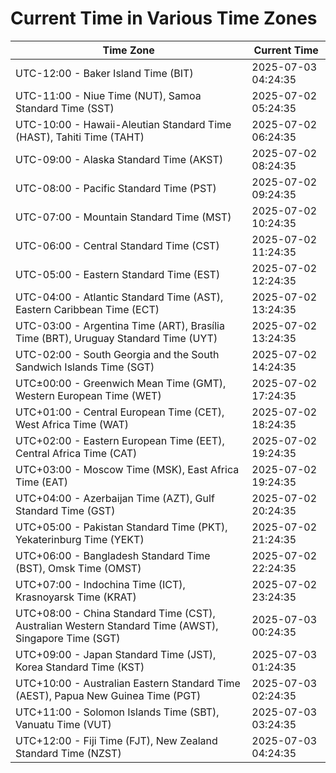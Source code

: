 # Current Time in Various Time Zones

| Time Zone | Current Time |
|-----------|--------------|
| UTC-12:00 - Baker Island Time (BIT) | 2025-07-03 04:24:35 |
| UTC-11:00 - Niue Time (NUT), Samoa Standard Time (SST) | 2025-07-02 05:24:35 |
| UTC-10:00 - Hawaii-Aleutian Standard Time (HAST), Tahiti Time (TAHT) | 2025-07-02 06:24:35 |
| UTC-09:00 - Alaska Standard Time (AKST) | 2025-07-02 08:24:35 |
| UTC-08:00 - Pacific Standard Time (PST) | 2025-07-02 09:24:35 |
| UTC-07:00 - Mountain Standard Time (MST) | 2025-07-02 10:24:35 |
| UTC-06:00 - Central Standard Time (CST) | 2025-07-02 11:24:35 |
| UTC-05:00 - Eastern Standard Time (EST) | 2025-07-02 12:24:35 |
| UTC-04:00 - Atlantic Standard Time (AST), Eastern Caribbean Time (ECT) | 2025-07-02 13:24:35 |
| UTC-03:00 - Argentina Time (ART), Brasília Time (BRT), Uruguay Standard Time (UYT) | 2025-07-02 13:24:35 |
| UTC-02:00 - South Georgia and the South Sandwich Islands Time (SGT) | 2025-07-02 14:24:35 |
| UTC±00:00 - Greenwich Mean Time (GMT), Western European Time (WET) | 2025-07-02 17:24:35 |
| UTC+01:00 - Central European Time (CET), West Africa Time (WAT) | 2025-07-02 18:24:35 |
| UTC+02:00 - Eastern European Time (EET), Central Africa Time (CAT) | 2025-07-02 19:24:35 |
| UTC+03:00 - Moscow Time (MSK), East Africa Time (EAT) | 2025-07-02 19:24:35 |
| UTC+04:00 - Azerbaijan Time (AZT), Gulf Standard Time (GST) | 2025-07-02 20:24:35 |
| UTC+05:00 - Pakistan Standard Time (PKT), Yekaterinburg Time (YEKT) | 2025-07-02 21:24:35 |
| UTC+06:00 - Bangladesh Standard Time (BST), Omsk Time (OMST) | 2025-07-02 22:24:35 |
| UTC+07:00 - Indochina Time (ICT), Krasnoyarsk Time (KRAT) | 2025-07-02 23:24:35 |
| UTC+08:00 - China Standard Time (CST), Australian Western Standard Time (AWST), Singapore Time (SGT) | 2025-07-03 00:24:35 |
| UTC+09:00 - Japan Standard Time (JST), Korea Standard Time (KST) | 2025-07-03 01:24:35 |
| UTC+10:00 - Australian Eastern Standard Time (AEST), Papua New Guinea Time (PGT) | 2025-07-03 02:24:35 |
| UTC+11:00 - Solomon Islands Time (SBT), Vanuatu Time (VUT) | 2025-07-03 03:24:35 |
| UTC+12:00 - Fiji Time (FJT), New Zealand Standard Time (NZST) | 2025-07-03 04:24:35 |
